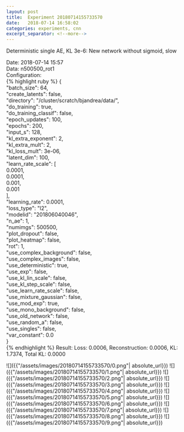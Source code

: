 ```yaml
---
layout: post
title:  Experiment 20180714155733570
date:   2018-07-14 16:58:02
categories: experiments, cnn
excerpt_separator: <!--more-->
---
```

Deterministic single AE, KL 3e-6: New network without sigmoid, slow  

 <!--more-->
Date: 2018-07-14 15:57  
Data: n500500_rot1  
Configuration:   
{% highlight ruby %}
{  
    "batch_size": 64,   
    "create_latents": false,   
    "directory": "/cluster/scratch/bjandrea/data/",   
    "do_training": true,   
    "do_training_classif": false,   
    "epoch_updates": 100,   
    "epochs": 200,   
    "input_s": 128,   
    "kl_extra_exponent": 2,   
    "kl_extra_mult": 2,   
    "kl_loss_mult": 3e-06,   
    "latent_dim": 100,   
    "learn_rate_scale": [  
        0.0001,   
        0.0001,   
        0.001,   
        0.001  
    ],   
    "learning_rate": 0.0001,   
    "loss_type": "l2",   
    "modelid": "201806040046",   
    "n_ae": 1,   
    "numimgs": 500500,   
    "plot_dropout": false,   
    "plot_heatmap": false,   
    "rot": 1,   
    "use_complex_background": false,   
    "use_complex_images": false,   
    "use_deterministic": true,   
    "use_exp": false,   
    "use_kl_lin_scale": false,   
    "use_kl_step_scale": false,   
    "use_learn_rate_scale": false,   
    "use_mixture_gaussian": false,   
    "use_mod_exp": true,   
    "use_mono_background": false,   
    "use_old_network": false,   
    "use_random_a": false,   
    "use_singles": false,   
    "var_constant": 0.0  
}  
{% endhighlight %}
Result: Loss: 0.0006, Reconstruction: 0.0006, KL: 1.7374, Total KL: 0.0000  

![]({{"/assets/images/20180714155733570/0.png"| absolute_url}})
![]({{"/assets/images/20180714155733570/1.png"| absolute_url}})
![]({{"/assets/images/20180714155733570/2.png"| absolute_url}})
![]({{"/assets/images/20180714155733570/3.png"| absolute_url}})
![]({{"/assets/images/20180714155733570/4.png"| absolute_url}})
![]({{"/assets/images/20180714155733570/5.png"| absolute_url}})
![]({{"/assets/images/20180714155733570/6.png"| absolute_url}})
![]({{"/assets/images/20180714155733570/7.png"| absolute_url}})
![]({{"/assets/images/20180714155733570/8.png"| absolute_url}})
![]({{"/assets/images/20180714155733570/9.png"| absolute_url}})
